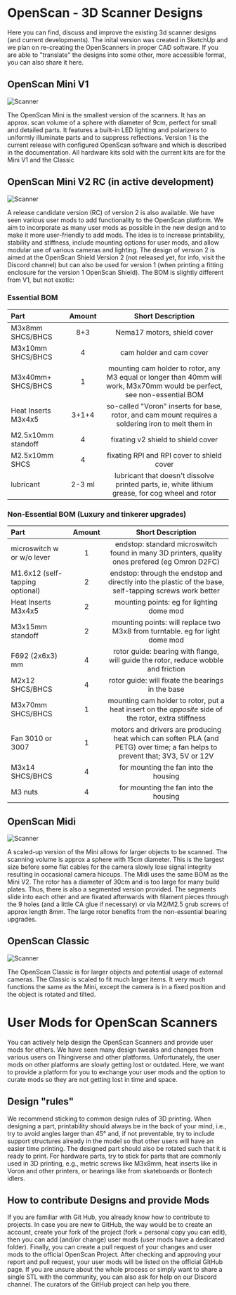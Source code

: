 # OpenScan - 3D Scanner Designs

Here you can find, discuss and improve the existing 3d scanner designs (and current developments). The inital version was created in SketchUp and we plan on re-creating the OpenScanners in proper CAD software. If you are able to "translate" the designs into some other, more accessible format, you can also share it here.


## OpenScan Mini V1
![Scanner](https://github.com/probably-Erwins-Cat/OpenScan-Design/blob/main/images/OpenScanMini.jpg?raw=true)

The OpenScan Mini is the smallest version of the scanners. It has an approx. scan volume of a sphere with diameter of 9cm, perfect for small and detailed parts. It features a built-in LED lighting and polarizers to uniformly illuminate parts and to suppress reflections.
Version 1 is the current release with configured OpenScan software and which is described in the documentation. All hardware kits sold with the current kits are for the Mini V1 and the Classic

## OpenScan Mini V2 RC (in active development)
![Scanner](https://github.com/probably-Erwins-Cat/OpenScan-Design/blob/main/images/OpenScanMiniV2.jpg?raw=true)

A release candidate version (RC) of version 2 is also available. We have seen various user mods to add functionality to the OpenScan platform. We aim to incorporate as many user mods as possible in the new design and to make it more user-friendly to add mods. The idea is to increase printability, stability and stiffness, include mounting options for user mods, and allow modular use of various cameras and lighting.
The design of version 2 is aimed at the OpenScan Shield Version 2 (not released yet, for info, visit the Discord channel) but can also be used for version 1 (when printing a fitting enclosure for the version 1 OpenScan Shield). The BOM is slightly different from V1, but not exotic:

### Essential BOM

| Part | Amount | Short Description |
| :--- | :---: | :---: |
| M3x8mm SHCS/BHCS | 8+3 | Nema17 motors, shield cover |
| M3x10mm SHCS/BHCS | 4 | cam holder and cam cover |
| M3x40mm+ SHCS/BHCS | 1 | mounting cam holder to rotor, any M3 equal or longer than 40mm will work, M3x70mm would be perfect, see non-essential BOM |
| Heat Inserts M3x4x5 | 3+1+4 | so-called "Voron" inserts for base, rotor, and cam mount requires a soldering iron to melt them in |
| M2.5x10mm standoff | 4 | fixating v2 shield to shield cover |
| M2.5x10mm SHCS | 4 | fixating RPI and RPI cover to shield cover |
| lubricant | 2-3 ml | lubricant that doesn't dissolve printed parts, ie, white lithium grease, for cog wheel and rotor |

### Non-Essential BOM (Luxury and tinkerer upgrades)
| Part | Amount | Short Description |
| :--- | :---: | :---: |
| microswitch w or w/o lever | 1 | endstop: standard microswitch found in many 3D printers, quality ones prefered (eg Omron D2FC) |
| M1.6x12 (self-tapping optional) | 2 | endstop: through the endstop and directly into the plastic of the base, self-tapping screws  work better |
| Heat Inserts M3x4x5 | 2 | mounting points: eg for lighting dome mod |
| M3x15mm standoff | 2 | mounting points: will replace two M3x8 from turntable. eg for light dome mod |
| F692 (2x6x3) mm | 4 | rotor guide: bearing with flange, will guide the rotor, reduce wobble and friction |
| M2x12 SHCS/BHCS | 4 | rotor guide: will fixate the bearings in the base |
| M3x70mm SHCS/BHCS | 1 | mounting cam holder to rotor, put a heat insert on the *opposite* side of the rotor, extra stiffness |
| Fan 3010 or 3007 | 1 | motors and drivers are producing heat which can soften PLA (and PETG) over time; a fan helps to prevent that; 3V3, 5V or 12V |
| M3x14 SHCS/BHCS | 4 | for mounting the fan into the housing |
| M3 nuts | 4 | for mounting the fan into the housing |


## OpenScan Midi
![Scanner](https://github.com/probably-Erwins-Cat/OpenScan-Design/blob/main/images/OpenScanMidi.jpg?raw=true)

A scaled-up version of the Mini allows for larger objects to be scanned. The scanning volume is approx a sphere with 15cm diameter. This is the largest size before some flat cables for the camera slowly lose signal integrity resulting in occasional camera hiccups. The Midi uses the same BOM as the Mini V2.
The rotor has a diameter of 30cm and is too large for many build plates. Thus, there is also a segmented version provided. The segments slide into each other and are fixated afterwards with filament pieces through the 9 holes (and a little CA glue if necessary) or via M2/M2.5 grub screws of approx length 8mm. The large rotor benefits from the non-essential bearing upgrades.

## OpenScan Classic
![Scanner](https://github.com/probably-Erwins-Cat/OpenScan-Design/blob/main/images/OpenScanClassic.jpg?raw=true)

The OpenScan Classic is for larger objects and potential usage of external cameras. The Classic is scaled to fit much larger items. It very much functions the same as the Mini, except the camera is in a fixed position and the object is rotated and tilted. 


# User Mods for OpenScan Scanners
You can actively help design the OpenScan Scanners and provide user mods for others. We have seen many design tweaks and changes from various users on Thingiverse and other platforms. Unfortunately, the user mods on other platforms are slowly getting lost or outdated. Here, we want to provide a platform for you to exchange your user mods and the option to curate mods so they are not getting lost in time and space. 

## Design "rules"
We recommend sticking to common design rules of 3D printing. When designing a part, printability should always be in the back of your mind, i.e., try to avoid angles larger than 45° and, if not preventable, try to include support structures already in the model so that other users will have an easier time printing. The designed part should also be rotated such that it is ready to print. For hardware parts, try to stick for parts that are commonly used in 3D printing, e.g., metric screws like M3x8mm, heat inserts like in Voron and other printers, or bearings like from skateboards or Bontech idlers.

## How to contribute Designs and provide  Mods
If you are familiar with Git Hub, you already know how to contribute to projects. In case you are new to GitHub, the way would be to create an account, create your fork of the project (fork = personal copy you can edit), then you can add (and/or change) user mods (user mods have a dedicated folder). Finally, you can create a pull request of your changes and user mods to the official OpenScan Project. After checking and approving your report and pull request, your user mods will be listed on the official GitHub page. If you are unsure about the whole process or simply want to share a single STL with the community, you can also ask for help on our Discord channel. The curators of the GitHub project can help you there.

